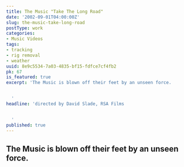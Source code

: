 ```yaml
---
title: The Music "Take The Long Road"
date: '2002-09-01T04:00:00Z'
slug: the-music-take-long-road
postType: work
categories:
- Music Videos
tags:
- tracking
- rig removal
- weather
uuid: 8e9c5534-7a03-4835-bf15-fdfce7cf4fb2
pk: 67
is_featured: true
excerpt: 'The Music is blown off their feet by an unseen force.


  '
headline: 'directed by David Slade, RSA Films


  '
published: true
---
```

## The Music is blown off their feet by an unseen force.


